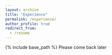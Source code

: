 ```yaml
---
layout: archive
title: "Experience"
permalink: /experience/
author_profile: true
redirect_from:
  - /resume
---
```


{% include base_path %}
Please come back later
